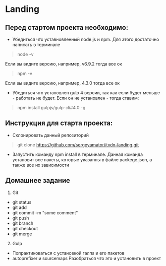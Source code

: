# Landing

## Перед стартом проекта необходимо:

* Убедиться что уставновленный node.js и npm. Для этого достаточно написать в терминале
> node -v

Если вы видите версию, например, v6.9.2 тогда все ок

> npm -v

Если вы видите версию, например, 4.3.0 тогда все ок

* Убедиться что установлен gulp 4 версии, так как если будет меньше - работать не будет. 
Если он не установлен - тогда ставим:

> npm install gulpjs/gulp-cli#4.0 -g

## Инструкция для старта проекта:
* Склонировать данный репозиторий
> git clone https://github.com/sergeyamator/itvdn-landing.git 

* Запустить команду npm install в терминале. Данная команда установит все пакеты, которые указанны в файле 
packege.json, а также все их зависимости


## Домашнее задание
1. Git
- git status
- git add
- git commit -m "some comment"
- git push
- git branch
- git checkout
- git merge

2. Gulp
- Попрактиковаться с установкой галпа и его пакетов
- autoprefixer и sourcemaps Разобраться что это и установить в проект
